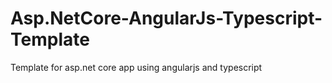# Asp.NetCore-AngularJs-Typescript-Template

Template for asp.net core app using angularjs and typescript
